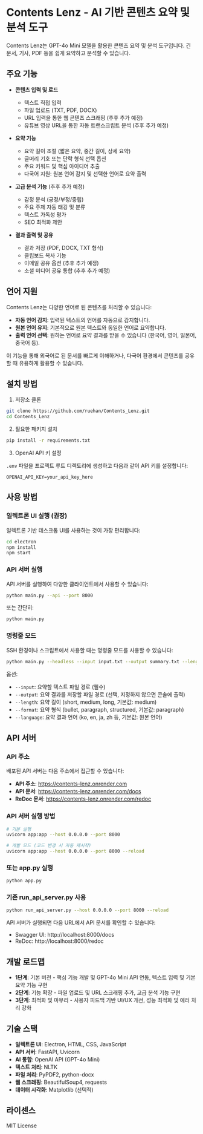 # Contents Lenz - AI 기반 콘텐츠 요약 및 분석 도구

Contents Lenz는 GPT-4o Mini 모델을 활용한 콘텐츠 요약 및 분석 도구입니다. 긴 문서, 기사, PDF 등을 쉽게 요약하고 분석할 수 있습니다.

## 주요 기능

- **콘텐츠 입력 및 로드**

  - 텍스트 직접 입력
  - 파일 업로드 (TXT, PDF, DOCX)
  - URL 입력을 통한 웹 콘텐츠 스크래핑 (추후 추가 예정)
  - 유튜브 영상 URL을 통한 자동 트랜스크립트 분석 (추후 추가 예정)

- **요약 기능**

  - 요약 길이 조절 (짧은 요약, 중간 길이, 상세 요약)
  - 글머리 기호 또는 단락 형식 선택 옵션
  - 주요 키워드 및 핵심 아이디어 추출
  - 다국어 지원: 원본 언어 감지 및 선택한 언어로 요약 출력

- **고급 분석 기능** (추후 추가 예정)

  - 감정 분석 (긍정/부정/중립)
  - 주요 주제 자동 태깅 및 분류
  - 텍스트 가독성 평가
  - SEO 최적화 제안

- **결과 출력 및 공유**
  - 결과 저장 (PDF, DOCX, TXT 형식)
  - 클립보드 복사 기능
  - 이메일 공유 옵션 (추후 추가 예정)
  - 소셜 미디어 공유 통합 (추후 추가 예정)

## 언어 지원

Contents Lenz는 다양한 언어로 된 콘텐츠를 처리할 수 있습니다:

- **자동 언어 감지**: 입력된 텍스트의 언어를 자동으로 감지합니다.
- **원본 언어 유지**: 기본적으로 원본 텍스트와 동일한 언어로 요약합니다.
- **출력 언어 선택**: 원하는 언어로 요약 결과를 받을 수 있습니다 (한국어, 영어, 일본어, 중국어 등).

이 기능을 통해 외국어로 된 문서를 빠르게 이해하거나, 다국어 환경에서 콘텐츠를 공유할 때 유용하게 활용할 수 있습니다.

## 설치 방법

1. 저장소 클론

```bash
git clone https://github.com/ruehan/Contents_Lenz.git
cd Contents_Lenz
```

2. 필요한 패키지 설치

```bash
pip install -r requirements.txt
```

3. OpenAI API 키 설정

`.env` 파일을 프로젝트 루트 디렉토리에 생성하고 다음과 같이 API 키를 설정합니다:

```
OPENAI_API_KEY=your_api_key_here
```

## 사용 방법

### 일렉트론 UI 실행 (권장)

일렉트론 기반 데스크톱 UI를 사용하는 것이 가장 편리합니다:

```bash
cd electron
npm install
npm start
```

### API 서버 실행

API 서버를 실행하여 다양한 클라이언트에서 사용할 수 있습니다:

```bash
python main.py --api --port 8000
```

또는 간단히:

```bash
python main.py
```

### 명령줄 모드

SSH 환경이나 스크립트에서 사용할 때는 명령줄 모드를 사용할 수 있습니다:

```bash
python main.py --headless --input input.txt --output summary.txt --length medium --format paragraph --language ko
```

옵션:

- `--input`: 요약할 텍스트 파일 경로 (필수)
- `--output`: 요약 결과를 저장할 파일 경로 (선택, 지정하지 않으면 콘솔에 출력)
- `--length`: 요약 길이 (short, medium, long, 기본값: medium)
- `--format`: 요약 형식 (bullet, paragraph, structured, 기본값: paragraph)
- `--language`: 요약 결과 언어 (ko, en, ja, zh 등, 기본값: 원본 언어)

## API 서버

### API 주소

배포된 API 서버는 다음 주소에서 접근할 수 있습니다:

- **API 주소**: https://contents-lenz.onrender.com
- **API 문서**: https://contents-lenz.onrender.com/docs
- **ReDoc 문서**: https://contents-lenz.onrender.com/redoc

### API 서버 실행 방법

```bash
# 기본 실행
uvicorn app:app --host 0.0.0.0 --port 8000

# 개발 모드 (코드 변경 시 자동 재시작)
uvicorn app:app --host 0.0.0.0 --port 8000 --reload
```

### 또는 app.py 실행

```bash
python app.py
```

### 기존 run_api_server.py 사용

```bash
python run_api_server.py --host 0.0.0.0 --port 8000 --reload
```

API 서버가 실행되면 다음 URL에서 API 문서를 확인할 수 있습니다:

- Swagger UI: http://localhost:8000/docs
- ReDoc: http://localhost:8000/redoc

## 개발 로드맵

- **1단계**: 기본 버전 - 핵심 기능 개발 및 GPT-4o Mini API 연동, 텍스트 입력 및 기본 요약 기능 구현
- **2단계**: 기능 확장 - 파일 업로드 및 URL 스크래핑 추가, 고급 분석 기능 구현
- **3단계**: 최적화 및 마무리 - 사용자 피드백 기반 UI/UX 개선, 성능 최적화 및 에러 처리 강화

## 기술 스택

- **일렉트론 UI**: Electron, HTML, CSS, JavaScript
- **API 서버**: FastAPI, Uvicorn
- **AI 통합**: OpenAI API (GPT-4o Mini)
- **텍스트 처리**: NLTK
- **파일 처리**: PyPDF2, python-docx
- **웹 스크래핑**: BeautifulSoup4, requests
- **데이터 시각화**: Matplotlib (선택적)

## 라이센스

MIT License
